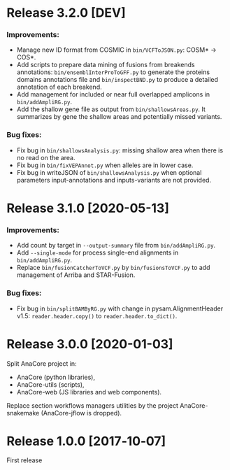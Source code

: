# Release 3.2.0 [DEV]

### Improvements:
  * Manage new ID format from COSMIC in `bin/VCFToJSON.py`: COSM* -> COS*.
  * Add scripts to prepare data mining of fusions from breakends annotations:
  `bin/ensemblInterProToGFF.py` to generate the proteins domains annotations file
  and `bin/inspectBND.py` to produce a detailed annotation of each breakend.
  * Add management for included or near full overlapped amplicons in
   `bin/addAmpliRG.py`.
  * Add the shallow gene file as output from `bin/shallowsAreas.py`. It summarizes
  by gene the shallow areas and potentially missed variants.

### Bug fixes:
  * Fix bug in `bin/shallowsAnalysis.py`: missing shallow area when there is no
  read on the area.
  * Fix bug in `bin/fixVEPAnnot.py` when alleles are in lower case.
  * Fix bug in writeJSON of `bin/shallowsAnalysis.py` when optional parameters
  input-annotations and inputs-variants are not provided.

# Release 3.1.0 [2020-05-13]

### Improvements:
  * Add count by target in `--output-summary` file from `bin/addAmpliRG.py`.
  * Add `--single-mode` for process single-end alignments in `bin/addAmpliRG.py`.
  * Replace `bin/fusionCatcherToVCF.py` by `bin/fusionsToVCF.py` to add management
  of Arriba and STAR-Fusion.

### Bug fixes:
  * Fix bug in `bin/splitBAMByRG.py` with change in pysam.AlignmentHeader v1.5:
  `reader.header.copy()` to `reader.header.to_dict()`.

# Release 3.0.0 [2020-01-03]
Split AnaCore project in:
* AnaCore (python libraries),
* AnaCore-utils (scripts),
* AnaCore-web (JS libraries and web components).

Replace section workflows managers utilities by the project AnaCore-snakemake
(AnaCore-jflow is dropped).

# Release 1.0.0 [2017‑10‑07]
First release
